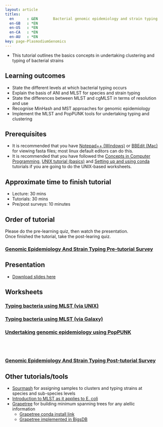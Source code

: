 ```yaml
---
layout: article
titles:
  en      : &EN       Bacterial genomic epidemiology and strain typing
  en-GB   : *EN
  en-US   : *EN
  en-CA   : *EN
  en-AU   : *EN
key: page-PlasmodiumGenomics
---
```


* This tutorial outlines the basics concepts in undertaking clustering and typing of bacterial strains

	
## Learning outcomes

* State the different levels at which bacterial typing occurs
* Explain the basis of ANI and MLST for species and strain typing
* State the differences between MLST and cgMLST in terms of resolution and use
* Recognise MinHash and MST approaches for genomic epidemiology
* Implement the MLST and PopPUNK tools for undertaking typing and clustering

## Prerequisites

* It is recommended that you have [Notepad++ (Windows)](https://notepad-plus-plus.org/downloads/) or [BBEdit (Mac)](https://www.barebones.com/products/bbedit/) for viewing fasta files; most linux default editors can do this.
* It is recommended that you have followed the [Concepts in Computer Programming](https://conmeehan.github.io/PathogenDataCourse/ConceptsInComputerProgramming), [UNIX tutorial (basics)](https://conmeehan.github.io/UNIXtutorial) and [Setting up and using conda](https://conmeehan.github.io/PathogenDataCourse/Worksheets/CondaInstallAndUse) tutorials if you are going to do the UNIX-based worksheets.

## Approximate time to finish tutorial
* Lecture: 30 mins
* Tutorials: 30 mins
* Pre/post surveys: 10 minutes

## Order of tutorial

Please do the pre-learning quiz, then watch the presentation. <br />
Once finished the tutorial, take the post-learing quiz.<br />


### <a href="https://ntusurvey.onlinesurveys.ac.uk/genomic-epidemiology-and-strain-typing-pre-tutorial-survey" target="_blank">Genomic Epidemiology And Strain Typing Pre-tutorial Survey</a>


## Presentation

* [Download slides here](https://conmeehan.github.io/PathogenDataCourse/SlideSets/StrainTypingAndGenEpi.pptx)


## Worksheets
### [Typing bacteria using MLST (via UNIX)](https://conmeehan.github.io/PathogenDataCourse/Worksheets/TypingBacteria_MLST_UNIX)
### [Typing bacteria using MLST (via Galaxy)](https://conmeehan.github.io/PathogenDataCourse/Worksheets/TypingBacteria_MLST_Galaxy)
### [Undertaking genomic epidemiology using PopPUNK](https://conmeehan.github.io/PathogenDataCourse/Worksheets/GenomicEpi_PopPUNK)


<br /><br />
### <a href="https://ntusurvey.onlinesurveys.ac.uk/genomic-epidemiology-and-strain-typing-post-tutorial-surve" target="_blank">Genomic Epidemiology And Strain Typing Post-tutorial Survey</a>


## Other tutorials/tools
* [Sourmash](https://sourmash.readthedocs.io/en/latest/index.html) for assigning samples to clusters and typing strains at species and sub-species levels
* [Introduction to MLST as it applies to E. coli](https://www.happykhan.com/posts/intro-mlst-ecoli/)
* [Grapetree](https://github.com/achtman-lab/GrapeTree) for building minimum spanning trees for any alellic information
	* [Grapetree conda install link](https://anaconda.org/bioconda/grapetree)
	* [Grapetree implemented in BigsDB](https://bigsdb.readthedocs.io/en/latest/data_analysis/grapetree.html#) 